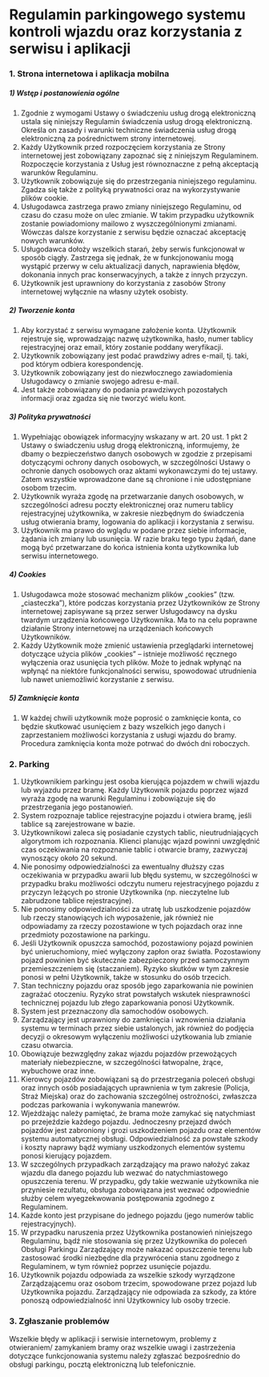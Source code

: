 # Regulamin parkingowego systemu kontroli wjazdu oraz korzystania z serwisu i aplikacji

### 1. Strona internetowa i aplikacja mobilna
##### 1) Wstęp i postanowienia ogólne
1. Zgodnie z  wymogami Ustawy o  świadczeniu usług drogą elektroniczną ustala się niniejszy Regulamin świadczenia usług drogą elektroniczną. Określa on zasady i warunki techniczne świadczenia usług drogą elektroniczną za pośrednictwem strony internetowej.
1. Każdy Użytkownik przed rozpoczęciem korzystania ze Strony internetowej jest zobowiązany zapoznać się z niniejszym Regulaminem. Rozpoczęcie korzystania z Usług jest równoznaczne z pełną akceptacją warunków Regulaminu.
1. Użytkownik zobowiązuje się do przestrzegania niniejszego regulaminu. Zgadza się także z polityką prywatności oraz na wykorzystywanie plików cookie.
1. Usługodawca zastrzega prawo zmiany niniejszego Regulaminu, od czasu do czasu może on ulec zmianie. W takim przypadku użytkownik zostanie powiadomiony mailowo z wyszczególnionymi zmianami. Wówczas dalsze korzystanie z serwisu będzie oznaczać akceptację nowych warunków.
1. Usługodawca dołoży wszelkich starań, żeby serwis funkcjonował w sposób ciągły. Zastrzega się jednak, że w funkcjonowaniu mogą wystąpić przerwy w celu aktualizacji danych, naprawienia błędów, dokonania innych prac konserwacyjnych, a także z innych przyczyn.
1. Użytkownik jest uprawniony do korzystania z  zasobów Strony internetowej wyłącznie na własny użytek osobisty.
##### 2) Tworzenie konta
1. Aby korzystać z serwisu wymagane założenie konta. Użytkownik rejestruje się, wprowadzając nazwę użytkownika, hasło, numer tablicy rejestracyjnej oraz email, który zostanie poddany weryfikacji.
1. Użytkownik zobowiązany jest podać prawdziwy adres e-mail, tj. taki, pod którym odbiera korespondencję.
1. Użytkownik zobowiązany jest do niezwłocznego zawiadomienia Usługodawcy o zmianie swojego adresu e-mail.
1. Jest także zobowiązany do podania prawdziwych pozostałych informacji oraz zgadza się nie tworzyć wielu kont.
##### 3) Polityka prywatności
1. Wypełniając obowiązek informacyjny wskazany w art. 20 ust. 1 pkt 2 Ustawy o świadczeniu usług drogą elektroniczną, informujemy, że dbamy o bezpieczeństwo danych osobowych w zgodzie z przepisami dotyczącymi ochrony danych osobowych, w szczególności Ustawy o ochronie danych osobowych oraz aktami wykonawczymi do tej ustawy. Zatem wszystkie wprowadzone dane są chronione i nie udostępniane osobom trzecim.
1. Użytkownik wyraża zgodę na przetwarzanie danych osobowych, w szczególności adresu poczty elektronicznej oraz numeru tablicy rejestracyjnej użytkownika, w zakresie niezbędnym do świadczenia usług otwierania bramy, logowania do aplikacji i korzystania z serwisu.
1. Użytkownik ma prawo do wglądu w podane przez siebie informacje, żądania ich zmiany lub usunięcia. W razie braku tego typu żądań, dane mogą być przetwarzane do końca istnienia konta użytkownika lub serwisu internetowego.
##### 4) Cookies
1. Usługodawca może stosować mechanizm plików „cookies” (tzw. „ciasteczka”), które podczas korzystania przez Użytkowników ze Strony internetowej zapisywane są przez serwer Usługodawcy na dysku twardym urządzenia końcowego Użytkownika. Ma to na celu poprawne działanie Strony internetowej na urządzeniach końcowych Użytkowników.
1. Każdy Użytkownik może zmienić ustawienia przeglądarki internetowej dotyczące użycia plików „cookies” – istnieje możliwość ręcznego wyłączenia oraz usunięcia tych plików. Może to jednak wpłynąć na wpłynąć na niektóre funkcjonalności serwisu, spowodować utrudnienia lub nawet uniemożliwić korzystanie z serwisu.
##### 5) Zamknięcie konta
1. W każdej chwili użytkownik może poprosić o zamknięcie konta, co będzie skutkować usunięciem z bazy wszelkich jego danych i zaprzestaniem możliwości korzystania z usługi wjazdu do bramy. Procedura zamknięcia konta może potrwać do dwóch dni roboczych.
### 2. Parking
1. Użytkownikiem parkingu jest osoba kierująca pojazdem w chwili wjazdu lub wyjazdu przez bramę. Każdy Użytkownik pojazdu poprzez wjazd wyraża zgodę na warunki Regulaminu i zobowiązuje się do przestrzegania jego postanowień.
1. System rozpoznaje tablice rejestracyjne pojazdu i otwiera bramę, jeśli tablice są zarejestrowane w bazie.
1. Użytkownikowi zaleca się posiadanie czystych tablic, nieutrudniających algorytmom ich rozpoznania. Klienci planując wjazd powinni uwzględnić czas oczekiwania na rozpoznanie tablic i otwarcie bramy, zazwyczaj wynoszący około 20 sekund.
1. Nie ponosimy odpowiedzialności za ewentualny dłuższy czas oczekiwania w przypadku awarii lub błędu systemu, w szczególności w przypadku braku możliwości odczytu numeru rejestracyjnego pojazdu z przyczyn leżących po stronie Użytkownika (np. nieczytelne lub zabrudzone tablice rejestracyjne).
1. Nie ponosimy odpowiedzialności za utratę lub uszkodzenie pojazdów lub rzeczy stanowiących ich wyposażenie, jak również nie odpowiadamy za rzeczy pozostawione w tych pojazdach oraz inne przedmioty pozostawione na parkingu.
1. Jeśli Użytkownik opuszcza samochód, pozostawiony pojazd powinien być unieruchomiony, mieć wyłączony zapłon oraz światła. Pozostawiony pojazd powinien być skutecznie zabezpieczony przed samoczynnym przemieszczeniem się (staczaniem). Ryzyko skutków w tym zakresie ponosi w pełni Użytkownik, także w stosunku do osób trzecich.
1. Stan techniczny pojazdu oraz sposób jego zaparkowania nie powinien zagrażać otoczeniu. Ryzyko strat powstałych wskutek niesprawności technicznej pojazdu lub złego zaparkowania ponosi Użytkownik.
1. System jest przeznaczony dla samochodów osobowych.
1. Zarządzający jest uprawniony do zamknięcia i wznowienia działania systemu w terminach przez siebie ustalonych, jak również do podjęcia decyzji o okresowym wyłączeniu możliwości użytkowania lub zmianie czasu otwarcia.
1. Obowiązuje bezwzględny zakaz wjazdu pojazdów przewożących materiały niebezpieczne, w szczególności łatwopalne, żrące, wybuchowe oraz inne.
1. Kierowcy pojazdów zobowiązani są do przestrzegania poleceń obsługi oraz innych osób posiadających uprawnienia w tym zakresie (Policja, Straż Miejska) oraz do zachowania szczególnej ostrożności, zwłaszcza podczas parkowania i wykonywania manewrów.
1. Wjeżdżając należy pamiętać, że brama może zamykać się natychmiast po przejeździe każdego pojazdu. Jednoczesny przejazd dwóch pojazdów jest zabroniony i grozi uszkodzeniem pojazdu oraz elementów systemu automatycznej obsługi. Odpowiedzialność za powstałe szkody i koszty naprawy bądź wymiany uszkodzonych elementów systemu ponosi kierujący pojazdem.
1. W szczególnych przypadkach zarządzający ma prawo nałożyć zakaz wjazdu dla danego pojazdu lub wezwać do natychmiastowego opuszczenia terenu. W przypadku, gdy takie wezwanie użytkownika nie przyniesie rezultatu, obsługa zobowiązana jest wezwać odpowiednie służby celem wyegzekwowania postępowania zgodnego z Regulaminem.
1. Każde konto jest przypisane do jednego pojazdu (jego numerów tablic rejestracyjnych).
1. W przypadku naruszenia przez Użytkownika postanowień niniejszego Regulaminu, bądź nie stosowania się przez Użytkownika do poleceń Obsługi Parkingu Zarządzający może nakazać opuszczenie terenu lub zastosować środki niezbędne dla przywrócenia stanu zgodnego z Regulaminem, w tym również poprzez usunięcie pojazdu.
1. Użytkownik pojazdu odpowiada za wszelkie szkody wyrządzone Zarządzającemu oraz osobom trzecim, spowodowane przez pojazd lub Użytkownika pojazdu. Zarządzający nie odpowiada za szkody, za które ponoszą odpowiedzialność inni Użytkownicy lub osoby trzecie.
### 3. Zgłaszanie problemów
Wszelkie błędy w aplikacji i serwisie internetowym, problemy z otwieraniem/ zamykaniem bramy oraz wszelkie uwagi i zastrzeżenia dotyczące funkcjonowania systemu należy zgłaszać bezpośrednio do obsługi parkingu, pocztą elektroniczną lub telefonicznie.
